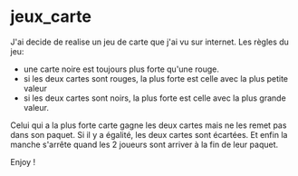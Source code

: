 # jeux_carte
J'ai decide de realise un jeu de carte que j'ai vu sur internet.
Les règles du jeu:

- une carte noire est toujours plus forte qu'une rouge.
- si les deux cartes sont rouges, la plus forte est celle avec la plus petite valeur
- si les deux cartes sont noirs, la plus forte est celle avec la plus grande valeur.

Celui qui a la plus forte carte gagne les deux cartes mais ne les remet pas dans son paquet.
Si il y a égalité, les deux cartes sont écartées.
Et enfin la manche s'arrête quand les 2 joueurs sont arriver à la fin de leur paquet.

Enjoy !

